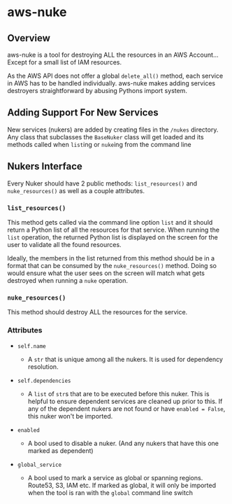 # aws-nuke

## Overview
aws-nuke is a tool for destroying ALL the resources in an AWS Account... Except for a small list of IAM resources.

As the AWS API does not offer a global `delete_all()` method, each service in AWS has to be handled individually.  aws-nuke makes adding services destroyers straightforward by abusing Pythons import system.

## Adding Support For New Services

New services (nukers) are added by creating files in the `/nukes` directory.  Any class that subclasses the `BaseNuker` class will get loaded and its methods called when `list`ing or `nuke`ing from the command line

## Nukers Interface

Every Nuker should have 2 public methods: `list_resources()` and `nuke_resources()` as well as a couple attributes.

### `list_resources()`

This method gets called via the command line option `list` and it should return a Python list of all the resources for that service.  When running the `list` operation, the returned Python list is displayed on the screen for the user to validate all the found resources.

Ideally, the members in the list returned from this method should be in a format that can be consumed by the `nuke_resources()` method.  Doing so would ensure what the user sees on the screen will match what gets destroyed when running a `nuke` operation.

### `nuke_resources()`

This method should destroy ALL the resources for the service.

### Attributes

* `self.name`
  - A `str` that is unique among all the nukers.  It is used for dependency resolution.

* `self.dependencies`
  - A `list` of `str`s that are to be executed before this nuker.  This is helpful to ensure dependent services are cleaned up prior to this.  If any of the dependent nukers are not found or have `enabled = False`, this nuker won't be imported.

* `enabled`
  - A bool used to disable a nuker. (And any nukers that have this one marked as dependent)

* `global_service`
  - A bool used to mark a service as global or spanning regions. Route53, S3, IAM etc.  If marked as global, it will only be imported when the tool is ran with the `global` command line switch
